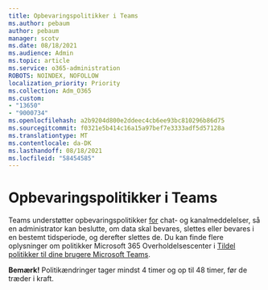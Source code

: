 ```yaml
---
title: Opbevaringspolitikker i Teams
ms.author: pebaum
author: pebaum
manager: scotv
ms.date: 08/18/2021
ms.audience: Admin
ms.topic: article
ms.service: o365-administration
ROBOTS: NOINDEX, NOFOLLOW
localization_priority: Priority
ms.collection: Adm_O365
ms.custom:
- "13650"
- "9000734"
ms.openlocfilehash: a2b9204d800e2ddeec4cb6ee93bc810296b86d75
ms.sourcegitcommit: f0321e5b414c16a15a97bef7e3333adf5d57128a
ms.translationtype: MT
ms.contentlocale: da-DK
ms.lasthandoff: 08/18/2021
ms.locfileid: "58454585"
---
```

# <a name="retention-policies-in-teams"></a>Opbevaringspolitikker i Teams

Teams understøtter opbevaringspolitikker [for](https://docs.microsoft.com/microsoftteams/retention-policies) chat- og kanalmeddelelser, så en administrator kan beslutte, om data skal bevares, slettes eller bevares i en bestemt tidsperiode, og derefter slettes de. Du kan finde flere oplysninger om politikker Microsoft 365 Overholdelsescenter i [Tildel politikker til dine brugere Microsoft Teams](https://docs.microsoft.com/microsoftteams/assign-policies).

**Bemærk!** Politikændringer tager mindst 4 timer og op til 48 timer, før de træder i kraft.